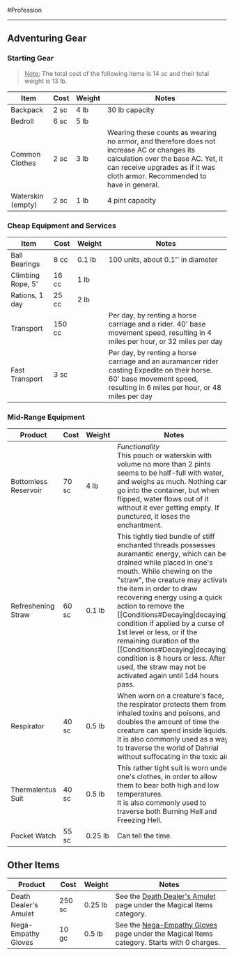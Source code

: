 #Profession 
- - -
## Adventuring Gear

### Starting Gear

><u>Note:</u> The total cost of the following items is 14 sc and their total weight is 13 lb.

| **Item**          | **Cost** | **Weight** | **Notes**                                                                                                                                                                                                        |
| ----------------- | -------- | ---------- | ---------------------------------------------------------------------------------------------------------------------------------------------------------------------------------------------------------------- |
| Backpack          | 2 sc     | 4 lb       | 30 lb capacity                                                                                                                                                                                                   |
| Bedroll           | 6 sc     | 5 lb       |                                                                                                                                                                                                                  |
| Common Clothes    | 2 sc     | 3 lb       | Wearing these counts as wearing no armor, and therefore does not increase AC or changes its calculation over the base AC. Yet, it can receive upgrades as if it was cloth armor. Recommended to have in general. |
| Waterskin (empty) | 2 sc     | 1 lb       | 4 pint capacity                                                                                                                                                                                                  |
### Cheap Equipment and Services

| **Item**          | **Cost** | **Weight** | **Notes**                                                                                                                                                                 |
| ----------------- | -------- | ---------- | ------------------------------------------------------------------------------------------------------------------------------------------------------------------------- |
| Ball Bearings     | 8 cc     | 0.1 lb     | 100 units, about 0.1'' in diameter                                                                                                                                        |
| Climbing Rope, 5' | 16 cc    | 1 lb       |                                                                                                                                                                           |
| Rations, 1 day    | 25 cc    | 2 lb       |                                                                                                                                                                           |
| Transport         | 150 cc   |            | Per day, by renting a horse carriage and a rider. 40' base movement speed, resulting in 4 miles per hour, or 32 miles per day                                             |
| Fast Transport    | 3 sc     |            | Per day, by renting a horse carriage and an auramancer rider casting Expedite on their horse. 60' base movement speed, resulting in 6 miles per hour, or 48 miles per day |
### Mid-Range Equipment

| **Product**          | **Cost** | **Weight** | **Notes**                                                                                                                                                                                                                                                                                                                                                                                                                                                                                                                                    |
| -------------------- | -------- | ---------- | -------------------------------------------------------------------------------------------------------------------------------------------------------------------------------------------------------------------------------------------------------------------------------------------------------------------------------------------------------------------------------------------------------------------------------------------------------------------------------------------------------------------------------------------- |
| Bottomless Reservoir | 70 sc    | 4 lb       | _Functionality_  <br>This pouch or waterskin with volume no more than 2 pints seems to be half-full with water, and weighs as much. Nothing can go into the container, but when flipped, water flows out of it without it ever getting empty. If punctured, it loses the enchantment.                                                                                                                                                                                                                                                        |
| Refreshening Straw   | 60 sc    | 0.1 lb     | This tightly tied bundle of stiff enchanted threads possesses auramantic energy, which can be drained while placed in one's mouth. While chewing on the "straw", the creature may activate the item in order to draw recovering energy using a quick action to remove the [[Conditions#Decaying\|decaying]] condition if applied by a curse of 1st level or less, or if the remaining duration of the [[Conditions#Decaying\|decaying]] condition is 8 hours or less. After used, the straw may not be activated again until 1d4 hours pass. |
| Respirator           | 40 sc    | 0.5 lb     | When worn on a creature's face, the respirator protects them from inhaled toxins and poisons, and doubles the amount of time the creature can spend inside liquids.  <br>It is also commonly used as a way to traverse the world of Dahrial without suffocating in the toxic air.                                                                                                                                                                                                                                                            |
| Thermalentus Suit    | 40 sc    | 0.5 lb     | This rather tight suit is worn under one's clothes, in order to allow them to bear both high and low temperatures.  <br>It is also commonly used to traverse both Burning Hell and Freezing Hell.                                                                                                                                                                                                                                                                                                                                            |
| Pocket Watch         | 55 sc    | 0.25 lb    | Can tell the time.                                                                                                                                                                                                                                                                                                                                                                                                                                                                                                                           |
## Other Items

| **Product**           | **Cost** | **Weight** | **Notes**                                                                                                             |
| --------------------- | -------- | ---------- | --------------------------------------------------------------------------------------------------------------------- |
| Death Dealer's Amulet | 250 sc   | 0.25 lb    | See the [Death Dealer's Amulet](Death%20Dealer's%20Amulet.md) page under the Magical Items category.                  |
| Nega-Empathy Gloves   | 10 gc    | 0.5 lb     | See the [Nega-Empathy Gloves](Nega-Empathy%20Gloves.md) page under the Magical Items category. Starts with 0 charges. |
